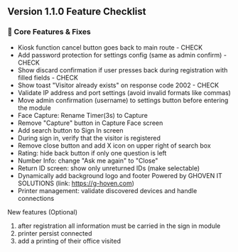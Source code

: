 ## Version 1.1.0 Feature Checklist

### 🔧 Core Features & Fixes

- Kiosk function cancel button goes back to main route - CHECK
- Add password protection for settings config (same as admin confirm) - CHECK
- Show discard confirmation if user presses back during registration with filled fields - CHECK
- Show toast "Visitor already exists" on response code 2002 - CHECK
- Validate IP address and port settings (avoid invalid formats like commas)
- Move admin confirmation (username) to settings button before entering the module
- Face Capture: Rename Timer(3s) to Capture
- Remove "Capture" button in Capture Face screen
- Add search button to Sign In screen
- During sign in, verify that the visitor is registered
- Remove close button and add X icon on upper right of search box
- Rating: hide back button if only one question is left
- Number Info: change "Ask me again" to "Close"
- Return ID screen: show only unreturned IDs (make selectable)
- Dynamically add background logo and footer Powered by GHOVEN IT SOLUTIONS (link: https://g-hoven.com)
- Printer management: validate discovered devices and handle connections

New features (Optional)

1. after registration all information must be carried in the sign in module
2. printer persist connected
3. add a printing of their office visited
